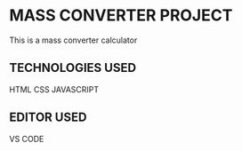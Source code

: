 # MASS CONVERTER PROJECT

This is a mass converter calculator

## TECHNOLOGIES USED

HTML
CSS
JAVASCRIPT

## EDITOR USED

VS CODE
